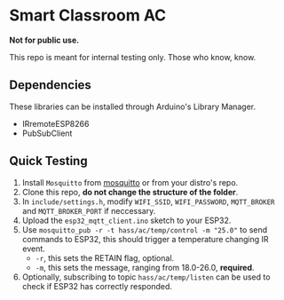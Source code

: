 # Smart Classroom AC

**Not for public use.**

 This repo is meant for internal testing only. Those who know, know.

## Dependencies
These libraries can be installed through Arduino's Library Manager.
- IRremoteESP8266
- PubSubClient

## Quick Testing
1. Install `Mosquitto` from [mosquitto](https://mosquitto.org) or from your distro's repo.
1. Clone this repo, **do not change the structure of the folder**.
1. In `include/settings.h`, modify `WIFI_SSID`, `WIFI_PASSWORD`, `MQTT_BROKER` and `MQTT_BROKER_PORT` if neccessary.
1. Upload the `esp32_mqtt_client.ino` sketch to your ESP32.
1. Use `mosquitto_pub -r -t hass/ac/temp/control -m "25.0"` to send commands to ESP32, this should trigger a temperature changing IR event.
    - `-r`, this sets the RETAIN flag, optional.
    - `-m`, this sets the message, ranging from 18.0-26.0, **required**.
1. Optionally, subscribing to topic `hass/ac/temp/listen` can be used to check if ESP32 has correctly responded.
